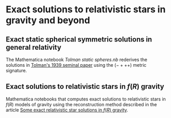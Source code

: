 # Exact solutions to relativistic stars in gravity and beyond

## Exact static spherical symmetric solutions in general relativity
The Mathematica notebook _Tolman static spheres.nb_ rederives the solutions in [Tolman's 1939 seminal paper](https://journals.aps.org/pr/abstract/10.1103/PhysRev.55.364) using the $(- + + +)$ metric signature.

## Exact solutions to relativistic stars in $f(R)$ gravity
Mathematica notebooks that computes exact solutions to relativistic stars in $f(R)$ models of gravity using the reconstruction method described in the article [Some exact relativistic star solutions in $f(R)$ gravity](https://iopscience.iop.org/article/10.1088/1361-6382/adc8f2).
